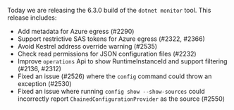 Today we are releasing the 6.3.0 build of the `dotnet monitor` tool. This release includes:

- Add metadata for Azure egress (#2290)
- Support restrictive SAS tokens for Azure egress (#2322, #2366)
- Avoid Kestrel address override warning (#2535)
- Check read permissions for JSON configuration files (#2232)
- Improve `operations` Api to show RuntimeInstanceId and support filtering (#2136, #2312)
- Fixed an issue (#2526) where the `config` command could throw an exception (#2530)
- Fixed an issue where running `config show --show-sources` could incorrectly report `ChainedConfigurationProvider` as the source (#2550)